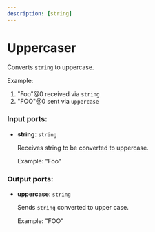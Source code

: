 ```yaml
---
description: [string]
---
```


# Uppercaser

Converts `string`  to uppercase.

Example:
1. "Foo"@0  received via `string`
2. "FOO"@0  sent via `uppercase`

### Input ports:

* __string__: ` string `

    Receives string to be converted to uppercase.
    
    Example:
    "Foo"

### Output ports:

* __uppercase__: ` string `

    Sends `string` converted to upper case.
    
    Example:
    "FOO"

